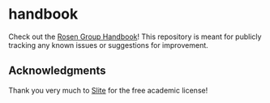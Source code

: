 # handbook

Check out the [Rosen Group Handbook](https://rosengroup.slite.page/p/a5o5edzOXesjc8/Rosen-Group-Handbook)! This repository is meant for publicly tracking any known issues or suggestions for improvement.

## Acknowledgments

Thank you very much to [Slite](https://refer.slite.com/eqw9lp1mm152) for the free academic license!
